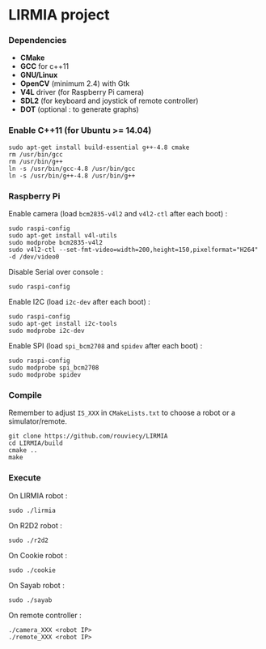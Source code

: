 # LIRMIA project

### Dependencies
+    **CMake**
+    **GCC** for c++11
+    **GNU/Linux**
+    **OpenCV** (minimum 2.4) with Gtk
+    **V4L** driver (for Raspberry Pi camera)
+    **SDL2** (for keyboard and joystick of remote controller)
+    **DOT** (optional : to generate graphs)

### Enable C++11 (for Ubuntu >= 14.04)

    sudo apt-get install build-essential g++-4.8 cmake
    rm /usr/bin/gcc
    rm /usr/bin/g++
    ln -s /usr/bin/gcc-4.8 /usr/bin/gcc
    ln -s /usr/bin/g++-4.8 /usr/bin/g++

### Raspberry Pi
Enable camera (load `bcm2835-v4l2` and `v4l2-ctl` after each boot) :

    sudo raspi-config
    sudo apt-get install v4l-utils
    sudo modprobe bcm2835-v4l2
    sudo v4l2-ctl --set-fmt-video=width=200,height=150,pixelformat="H264" -d /dev/video0

Disable Serial over console :

    sudo raspi-config

Enable I2C (load `i2c-dev` after each boot) :

    sudo raspi-config
    sudo apt-get install i2c-tools
    sudo modprobe i2c-dev

Enable SPI (load `spi_bcm2708` and `spidev` after each boot) :

    sudo raspi-config
    sudo modprobe spi_bcm2708
    sudo modprobe spidev

### Compile
Remember to adjust `IS_XXX` in `CMakeLists.txt` to choose a robot or a simulator/remote.

    git clone https://github.com/rouviecy/LIRMIA
    cd LIRMIA/build
    cmake ..
    make

### Execute
On LIRMIA robot :

    sudo ./lirmia

On R2D2 robot :

    sudo ./r2d2

On Cookie robot :

    sudo ./cookie

On Sayab robot :

    sudo ./sayab

On remote controller :

    ./camera_XXX <robot IP>
    ./remote_XXX <robot IP>
